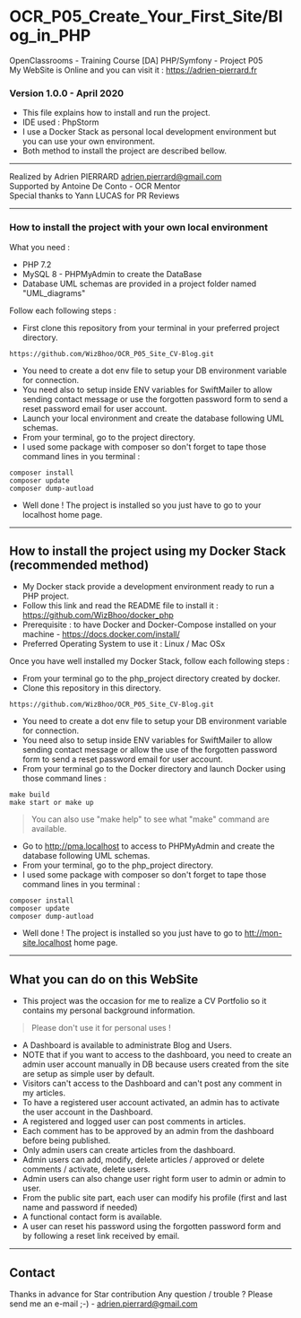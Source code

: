 # OCR_P05_Create_Your_First_Site/Blog_in_PHP
OpenClassrooms - Training Course [DA] PHP/Symfony - Project P05<br>
My WebSite is Online and you can visit it : <https://adrien-pierrard.fr>

### Version 1.0.0 - April 2020

* This file explains how to install and run the project.
* IDE used : PhpStorm
* I use a Docker Stack as personal local development environment but you can use your own environment.
* Both method to install the project are described bellow.

-------------------------------------------------------------------------------------------------------------------------------------

Realized by Adrien PIERRARD <adrien.pierrard@gmail.com><br>
Supported by Antoine De Conto - OCR Mentor<br>
Special thanks to Yann LUCAS for PR Reviews</br>

-------------------------------------------------------------------------------------------------------------------------------------

### How to install the project with your own local environment

What you need :
* PHP 7.2
* MySQL 8 - PHPMyAdmin to create the DataBase
* Database UML schemas are provided in a project folder named "UML_diagrams"

Follow each following steps :
* First clone this repository from your terminal in your preferred project directory.
```
https://github.com/WizBhoo/OCR_P05_Site_CV-Blog.git
```
* You need to create a dot env file to setup your DB environment variable for connection.
* You need also to setup inside ENV variables for SwiftMailer to allow sending contact message 
or use the forgotten password form to send a reset password email for user account.
* Launch your local environment and create the database following UML schemas.
* From your terminal, go to the project directory.
* I used some package with composer so don't forget to tape those command lines in you terminal :
```
composer install
composer update
composer dump-autload
```
* Well done ! The project is installed so you just have to go to your localhost home page.

-------------------------------------------------------------------------------------------------------------------------------------

## How to install the project using my Docker Stack (recommended method)

* My Docker stack provide a development environment ready to run a PHP project.
* Follow this link and read the README file to install it : <https://github.com/WizBhoo/docker_php>
* Prerequisite : to have Docker and Docker-Compose installed on your machine - <https://docs.docker.com/install/>
* Preferred Operating System to use it : Linux / Mac OSx

Once you have well installed my Docker Stack, follow each following steps :
* From your terminal go to the php_project directory created by docker.
* Clone this repository in this directory.
```
https://github.com/WizBhoo/OCR_P05_Site_CV-Blog.git
```
* You need to create a dot env file to setup your DB environment variable for connection.
* You need also to setup inside ENV variables for SwiftMailer to allow sending contact message 
or allow the use of the forgotten password form to send a reset password email for user account.
* From your terminal go to the Docker directory and launch Docker using those command lines :
```
make build
make start or make up
```
<blockquote>
You can also use "make help" to see what "make" command are available.
</blockquote>

* Go to <http://pma.localhost> to access to PHPMyAdmin and create the database following UML schemas.
* From your terminal, go to the php_project directory.
* I used some package with composer so don't forget to tape those command lines in you terminal :
```
composer install
composer update
composer dump-autload
```
* Well done ! The project is installed so you just have to go to <htt://mon-site.localhost> home page.

-------------------------------------------------------------------------------------------------------------------------------------

## What you can do on this WebSite

* This project was the occasion for me to realize a CV Portfolio so it contains my personal background information.

<blockquote> 
Please don't use it for personal uses !
</blockquote>

* A Dashboard is available to administrate Blog and Users.
* NOTE that if you want to access to the dashboard, you need to create an admin user account manually 
in DB because users created from the site are setup as simple user by default.
* Visitors can't access to the Dashboard and can't post any comment in my articles.
* To have a registered user account activated, an admin has to activate the user account in the Dashboard.
* A registered and logged user can post comments in articles.
* Each comment has to be approved by an admin from the dashboard before being published.
* Only admin users can create articles from the dashboard.
* Admin users can add, modify, delete articles / approved or delete comments / activate, delete users.
* Admin users can also change user right form user to admin or admin to user.
* From the public site part, each user can modify his profile (first and last name and password if needed)
* A functional contact form is available.
* A user can reset his password using the forgotten password form and by following a reset link 
received by email.

-------------------------------------------------------------------------------------------------------------------------------------

## Contact

Thanks in advance for Star contribution
Any question / trouble ? Please send me an e-mail ;-) - adrien.pierrard@gmail.com
